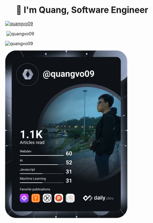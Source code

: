 <h1 align="center"> 👋 I'm Quang, Software Engineer</h1>

<!-- <p align="left"> <img src="https://komarev.com/ghpvc/?username=quangvo09&label=Profile%20views&color=0e75b6&style=flat" alt="quangvo09" /> </p> -->

<p align="left"> <a href="https://github.com/ryo-ma/github-profile-trophy"><img src="https://github-profile-trophy.vercel.app/?username=quangvo09" alt="quangvo09" /></a> </p>

<!-- <p><img align="left" src="https://github-readme-stats.vercel.app/api/top-langs?username=quangvo09&show_icons=true&locale=en&layout=compact" alt="quangvo09" /></p> -->

<p>&nbsp;<img align="center" src="https://github-readme-stats.vercel.app/api?username=quangvo09&show_icons=true&locale=en" alt="quangvo09" /></p>

<p><img align="center" src="https://github-readme-streak-stats.herokuapp.com/?user=quangvo09" alt="quangvo09" /></p>

<a href="https://app.daily.dev/quangvo09"><img src="https://github.com/quangvo09/quangvo09/blob/main/devcard.svg" width="400" alt="Quang's Dev Card"/></a>

<!--
### Certificates

![UC-decf9fd3-24c0-4e56-865c-047f1e94c21e](https://user-images.githubusercontent.com/6206464/159171299-5b46d5ba-9eff-4403-b38f-1f21d0e9ae7f.jpeg)
![](https://komarev.com/ghpvc/?username=quangvo09&color=green)
-->

<!--
**quangvo09/quangvo09** is a ✨ _special_ ✨ repository because its `README.md` (this file) appears on your GitHub profile.

Here are some ideas to get you started:

- 🔭 I’m currently working on ...
- 🌱 I’m currently learning ...
- 👯 I’m looking to collaborate on ...
- 🤔 I’m looking for help with ...
- 💬 Ask me about ...
- 📫 How to reach me: ...
- 😄 Pronouns: ...
- ⚡ Fun fact: ...
-->
